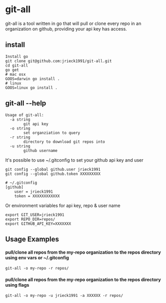 # git-all

git-all is a tool written in go that will pull or clone every repo in an organization on github, providing your api key has access.

## install

```
Install go
git clone git@github.com:jrieck1991/git-all.git
cd git-all
go get
# mac osx
GOOS=darwin go install .
# linux
GOOS=linux go install .
```

## git-all --help
```
Usage of git-all:
  -a string
        git api key
  -o string
        set organziation to query
  -r string
        directory to download git repos into
  -u string
        github username
```

It's possible to use ~/.gitconfig to set your github api key and user
```
git config --global github.user jrieck1991
git config --global github.token XXXXXXXXX

# ~/.gitconfig
[github]
	user = jrieck1991
	token = XXXXXXXXXXXX
```

Or environment variables for api key, repo & user name
```
export GIT_USER=jrieck1991
export REPO_DIR=repos/
export GITHUB_API_KEY=XXXXXXX
```

## Usage Examples

#### pull/clone all repos from the my-repo organization to the repos directory using env vars or ~/.gitconfig
```
git-all -o my-repo -r repos/
```

#### pull/clone all repos from the my-repo organization to the repos directory using flags
```
git-all -o my-repo -u jrieck1991 -a XXXXXX -r repos/
```
